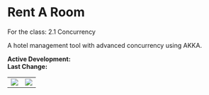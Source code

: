 # Rent A Room
For the class: 2.1 Concurrency

A hotel management tool with advanced concurrency using AKKA.

**Active Development:** <br>
**Last Change:** <br>

| | |
| :---: | :---: |
| ![](/Screenshots/.png) | ![](/Screenshots/.png) |
